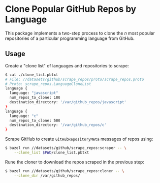 # Clone Popular GitHub Repos by Language

This package implements a two-step process to clone the *n* most popular 
repositories of a particular programming language from GitHub.


## Usage

Create a "clone list" of languages and repositories to scrape:

```bash
$ cat ./clone_list.pbtxt
# File: //datasets/github/scrape_repos/proto/scrape_repos.proto
# Proto: scrape_repos.LanguageCloneList
language {
  language: "javascript"
  num_repos_to_clone: 100
  destination_directory: '/var/github_repos/javascript'
}
language {
  language: "c"
  num_repos_to_clone: 500
  destination_directory: '/var/github_repos/c'
}
```

Scrape GitHub to create `GitHubRepositoryMeta` messages of repos using:

```sh
$ bazel run //datasets/github/scrape_repos:scraper -- \
    --clone_list $PWD/clone_list.pbtxt
```

Rune the cloner to download the repos scraped in the previous step:

```sh
$ bazel run //datasets/github/scrape_repos:cloner -- \
    --clone_dir /var/github_repos/
```
